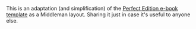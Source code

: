 This is an adaptation (and simplification) of the [Perfect Edition e-book template](https://github.com/robinsloan/perfect-edition) as a Middleman layout. Sharing it just in case it's useful to anyone else.
